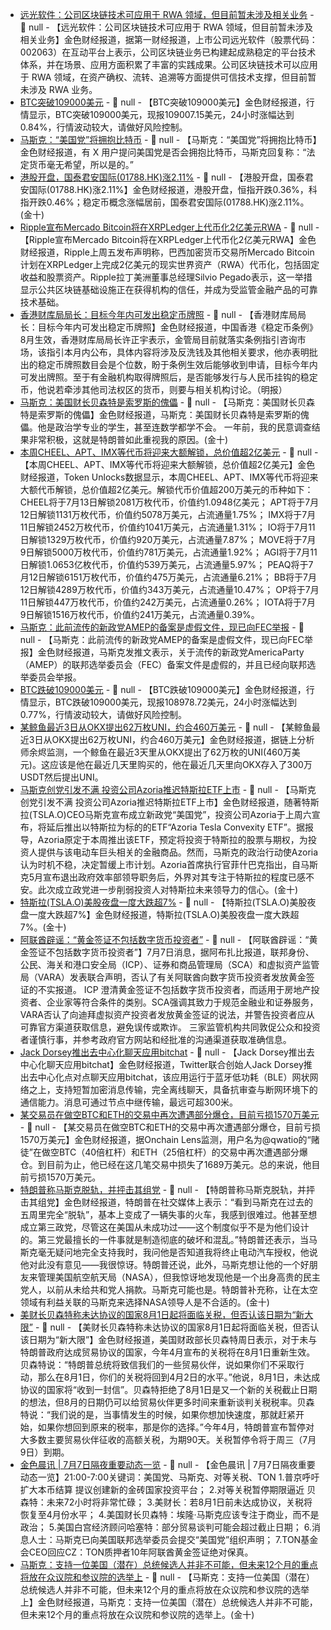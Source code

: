 - [远光软件：公司区块链技术可应用于 RWA 领域，但目前暂未涉及相关业务](https://www.yicai.com/brief/102708029.html) - 📰 null - 【远光软件：公司区块链技术可应用于 RWA 领域，但目前暂未涉及相关业务】金色财经报道，据第一财经报道，上市公司远光软件（股票代码：002063）在互动平台上表示，公司区块链业务已构建起成熟稳定的平台技术体系，并在场景、应用方面积累了丰富的实践成果。公司区块链技术可以应用于 RWA 领域，在资产确权、流转、追溯等方面提供可信技术支撑，但目前暂未涉及 RWA 业务。
- [BTC突破109000美元]() - 📰 null - 【BTC突破109000美元】金色财经报道，行情显示，BTC突破109000美元，现报109007.15美元，24小时涨幅达到0.84%，行情波动较大，请做好风险控制。
- [马斯克：“美国党”将拥抱比特币]() - 📰 null - 【马斯克：“美国党”将拥抱比特币】金色财经报道，有 X 用户提问美国党是否会拥抱比特币，马斯克回复称：“法定货币毫无希望，所以是的。”
- [港股开盘，国泰君安国际(01788.HK)涨2.11%]() - 📰 null - 【港股开盘，国泰君安国际(01788.HK)涨2.11%】金色财经报道，港股开盘，恒指开跌0.36%，科指开跌0.46%；稳定币概念涨幅居前，国泰君安国际(01788.HK)涨2.11%。(金十)
- [Ripple宣布Mercado Bitcoin将在XRPLedger上代币化2亿美元RWA](https://cryptonews.com/news/mercado-bitcoin-to-tokenize-200m-in-rwas-on-xrp-ledger-ripple-reveals/) - 📰 null - 【Ripple宣布Mercado Bitcoin将在XRPLedger上代币化2亿美元RWA】金色财经报道，Ripple上周五发布声明称，巴西加密货币交易所Mercado Bitcoin计划在XRPLedger上完成2亿美元的现实世界资产（RWA）代币化，包括固定收益和股票资产。Ripple拉丁美洲董事总经理Silvio Pegado表示，这一举措显示公共区块链基础设施正在获得机构的信任，并成为受监管金融产品的可靠技术基础。
- [香港财库局局长：目标今年内可发出稳定币牌照]() - 📰 null - 【香港财库局局长：目标今年内可发出稳定币牌照】金色财经报道，中国香港《稳定币条例》8月生效，香港财库局局长许正宇表示，金管局目前就落实条例指引咨询市场，该指引本月内公布，具体内容将涉及反洗钱及其他相关要求，他亦表明批出的稳定币牌照数目会是个位数，盼于条例生效后能够收到申请，目标今年内可发出牌照。至于有金融机构取得牌照后，是否能够发行与人民币挂钩的稳定币，他说若牵涉其他司法权区的货币，则要与相关机构讨论。（明报）
- [马斯克：美国财长贝森特是索罗斯的傀儡]() - 📰 null - 【马斯克：美国财长贝森特是索罗斯的傀儡】金色财经报道，马斯克：美国财长贝森特是索罗斯的傀儡。他是政治学专业的学生，甚至连数学都学不会。 一年前，我的民意调查结果非常积极，这就是特朗普如此重视我的原因。(金十)
- [本周CHEEL、APT、IMX等代币将迎来大额解锁，总价值超2亿美元](https://tokenomist.ai/unlocks) - 📰 null - 【本周CHEEL、APT、IMX等代币将迎来大额解锁，总价值超2亿美元】金色财经报道，Token Unlocks数据显示，本周CHEEL、APT、IMX等代币将迎来大额代币解锁，总价值超2亿美元。解锁代币价值超200万美元的币种如下： 
CHEEL将于7月13日解锁2081万枚代币，价值约1.0948亿美元； 
APT将于7月12日解锁1131万枚代币，价值约5078万美元，占流通量1.75%； 
IMX将于7月11日解锁2452万枚代币，价值约1041万美元，占流通量1.31%； 
IO将于7月11日解锁1329万枚代币，价值约920万美元，占流通量7.87%； 
MOVE将于7月9日解锁5000万枚代币，价值约781万美元，占流通量1.92%； 
AGI将于7月11日解锁1.0653亿枚代币，价值约539万美元，占流通量5.97%； 
PEAQ将于7月12日解锁6151万枚代币，价值约475万美元，占流通量6.21%； 
BB将于7月12日解锁4289万枚代币，价值约343万美元，占流通量10.47%； 
OP将于7月11日解锁447万枚代币，价值约242万美元，占流通量0.26%； 
IOTA将于7月9日解锁1516万枚代币，价值约241万美元，占流通量0.39%。
- [马斯克：此前流传的新政党AMEP的备案是虚假文件，现已向FEC举报](https://x.com/elonmusk/status/1942009499109536185) - 📰 null - 【马斯克：此前流传的新政党AMEP的备案是虚假文件，现已向FEC举报】金色财经报道，马斯克发推文表示，关于流传的新政党AmericaParty（AMEP）的联邦选举委员会（FEC）备案文件是虚假的，并且已经向联邦选举委员会举报。
- [BTC跌破109000美元]() - 📰 null - 【BTC跌破109000美元】金色财经报道，行情显示，BTC跌破109000美元，现报108978.72美元，24小时涨幅达到0.77%，行情波动较大，请做好风险控制。
- [某鲸鱼最近3日从OKX提出62万枚UNI，约合460万美元](https://x.com/EmberCN/status/1942016597729960405) - 📰 null - 【某鲸鱼最近3日从OKX提出62万枚UNI，约合460万美元】金色财经报道，据链上分析师余烬监测，一个鲸鱼在最近3天里从OKX提出了62万枚的UNI(460万美元)。这应该是他在最近几天里购买的，他在最近几天里向OKX存入了300万USDT然后提出UNI。
- [马斯克创党引发不满 投资公司Azoria推迟特斯拉ETF上市]() - 📰 null - 【马斯克创党引发不满 投资公司Azoria推迟特斯拉ETF上市】金色财经报道，随著特斯拉(TSLA.O)CEO马斯克宣布成立新政党“美国党”，投资公司Azoria于上周六宣布，将延后推出以特斯拉为标的的ETF“Azoria Tesla Convexity ETF”。据报导，Azoria原定于本周推出该ETF，预定将投资于特斯拉的股票与期权，为投资人提供与该电动车巨头相关的金融商品。然而，马斯克的政治行动使Azoria认为时机不稳，决定暂缓上市计划。Azoria首席执行官菲什巴克指出，自马斯克5月宣布退出政府效率部领导职务后，外界对其专注于特斯拉的程度已感不安。此次成立政党进一步削弱投资人对特斯拉未来领导力的信心。(金十)
- [特斯拉(TSLA.O)美股夜盘一度大跌超7%]() - 📰 null - 【特斯拉(TSLA.O)美股夜盘一度大跌超7%】金色财经报道，特斯拉(TSLA.O)美股夜盘一度大跌超7%。(金十)
- [阿联酋辟谣：“黄金签证不包括数字货币投资者”](https://www.wam.ae/a/15nmo29) - 📰 null - 【阿联酋辟谣：“黄金签证不包括数字货币投资者”】7月7日消息，据阿布扎比报道，联邦身份、公民、海关和港口安全局（ICP）、证券和商品管理局（SCA）和虚拟资产监管局（VARA）发表联合声明，否认了有关阿联酋向数字货币投资者发放黄金签证的不实报道。 
ICP 澄清黄金签证不包括数字货币投资者，而适用于房地产投资者、企业家等符合条件的类别。SCA强调其致力于规范金融业和证券服务，VARA否认了向迪拜虚拟资产投资者发放黄金签证的说法，并警告投资者应从可靠官方渠道获取信息，避免误传或欺诈。 
三家监管机构共同敦促公众和投资者谨慎行事，并参考政府官方网站和经批准的沟通渠道获取准确信息。
- [Jack Dorsey推出去中心化聊天应用bitchat](https://x.com/jack/status/1941989435962212728) - 📰 null - 【Jack Dorsey推出去中心化聊天应用bitchat】金色财经报道，Twitter联合创始人Jack Dorsey推出去中心化点对点聊天应用bitchat，该应用运行于蓝牙低功耗（BLE）网状网络之上，支持短暂加密消息传输，完全离线聊天，具备抗审查与断网环境下的通信能力。消息可通过节点中继传输，最远可超300米。
- [某交易员在做空BTC和ETH的交易中再次遭遇部分爆仓，目前亏损1570万美元](https://x.com/OnchainLens/status/1942006959819165749) - 📰 null - 【某交易员在做空BTC和ETH的交易中再次遭遇部分爆仓，目前亏损1570万美元】金色财经报道，据Onchain Lens监测，用户名为@qwatio的“赌徒”在做空BTC（40倍杠杆）和ETH（25倍杠杆）的交易中再次遭遇部分爆仓。到目前为止，他已经在这几笔交易中损失了1689万美元。总的来说，他目前亏损1570万美元。
- [特朗普称马斯克脱轨，并抨击其组党]() - 📰 null - 【特朗普称马斯克脱轨，并抨击其组党】金色财经报道，特朗普在社交媒体上表示：“看到马斯克在过去的五周里完全“脱轨”，基本上变成了一辆失事的火车，我感到很难过。他甚至想成立第三政党，尽管这在美国从未成功过——这个制度似乎不是为他们设计的。第三党最擅长的一件事就是制造彻底的破坏和混乱。”特朗普还表示，当马斯克毫无疑问地完全支持我时，我问他是否知道我将终止电动汽车授权，他说他对此没有意见——我很惊讶。特朗普还说，此外，马斯克想让他的一个好朋友来管理美国航空航天局（NASA），但我惊讶地发现他是一个出身高贵的民主党人，以前从未给共和党人捐款。马斯克可能也是。特朗普补充称，让在太空领域有利益关联的马斯克来选择NASA领导人是不合适的。(金十)
- [美财长贝森特称未达协议的国家8月1日起将面临关税，但否认该日期为“新大限”]() - 📰 null - 【美财长贝森特称未达协议的国家8月1日起将面临关税，但否认该日期为“新大限”】金色财经报道，美国财政部长贝森特周日表示，对于未与特朗普政府达成贸易协议的国家，今年4月宣布的关税将在8月1日重新生效。贝森特说：“特朗普总统将致信我们的一些贸易伙伴，说如果你们不采取行动，那么在8月1日，你们的关税将回到4月2日的水平。”他说，8月1日，未达成协议的国家将“收到一封信”。贝森特拒绝了8月1日是又一个新的关税截止日期的想法，但8月的日期仍可以给贸易伙伴更多时间来重新谈判关税税率。贝森特说：“我们说的是，当事情发生的时候，如果你想加快速度，那就赶紧开始，如果你想回到原来的税率，那是你的选择。”今年4月，特朗普宣布暂停对大多数主要贸易伙伴征收的高额关税，为期90天。关税暂停令将于周三（7月9日）到期。
- [金色晨讯 | 7月7日隔夜重要动态一览]() - 📰 null - 【金色晨讯 | 7月7日隔夜重要动态一览】21:00-7:00关键词：美国党、马斯克、对等关税、TON 
1.普京呼吁扩大本币结算 提议创建新的金砖国家投资平台； 
2.对等关税暂停期限逼近 贝森特：未来72小时将非常忙碌； 
3.美财长：若8月1日前未达成协议，关税将恢复至4月份水平； 
4.美国财长贝森特：埃隆·马斯克应该专注于商业，而不是政治； 
5.美国白宫经济顾问哈塞特：部分贸易谈判可能会超过截止日期； 
6.消息人士：马斯克已向美国联邦选举委员会提交“美国党”组织声明； 
7.TON基金会CEO回应CZ：TON质押者10年阿联酋黄金签证绝对保真。
- [马斯克：支持一位美国（潜在）总统候选人并非不可能，但未来12个月的重点将放在众议院和参议院的选举上]() - 📰 null - 【马斯克：支持一位美国（潜在）总统候选人并非不可能，但未来12个月的重点将放在众议院和参议院的选举上】金色财经报道，马斯克：支持一位美国（潜在）总统候选人并非不可能，但未来12个月的重点将放在众议院和参议院的选举上。(金十)
